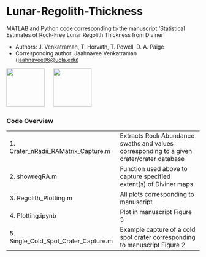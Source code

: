 # Lunar-Regolith-Thickness

MATLAB and Python code corresponding to the manuscript 'Statistical Estimates of Rock-Free Lunar Regolith Thickness from Diviner'

- Authors: J. Venkatraman, T. Horvath, T. Powell, D. A. Paige
- Corresponding author: Jaahnavee Venkatraman (jaahnavee96@ucla.edu)

<p float="left">
  <img src="https://user-images.githubusercontent.com/43011604/191855862-48be9576-232f-45b4-aea7-37a5c623f57e.png" height="100">
  &emsp;
  <img src="https://user-images.githubusercontent.com/43011604/191856362-45fdf5ab-52ea-4c5a-b3be-29968f01eab5.png" height="100">
 </p>

### Code Overview
   
|                                           |                                                                                           |
| ----------------------------------------- | ----------------------------------------------------------------------------------------- |
| 1. Crater_nRadii_RAMatrix_Capture.m       | Extracts Rock Abundance swaths and values corresponding to a given crater/crater database |
| 2. showregRA.m                            | Function used above to capture specified extent(s) of Diviner maps                        |
| 3. Regolith_Plotting.m                    | All plots corresponding to manuscript                                                     |
| 4. Plotting.ipynb                         | Plot in manuscript Figure 5                                                               |
| 5. Single_Cold_Spot_Crater_Capture.m      | Example capture of a cold spot crater corresponding to manuscript Figure 2                |
